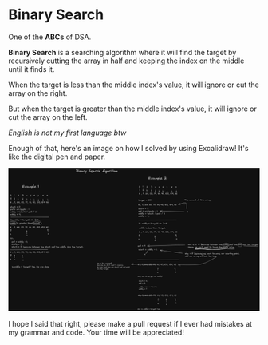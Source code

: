 # Binary Search

One of the **ABCs** of DSA.

**Binary Search** is a searching algorithm where it will find the target by recursively cutting the array in half and keeping the index on the middle until it finds it.

When the target is less than the middle index's value, it will ignore or cut the array on the right.

But when the target is greater than the middle index's value, it will ignore or cut the array on the left.

_English is not my first language btw_

Enough of that, here's an image on how I solved by using Excalidraw! It's like the digital pen and paper.

![Pen and Paper PseudoCode](image.png)

I hope I said that right, please make a pull request if I ever had mistakes at my grammar and code. Your time will be appreciated!
